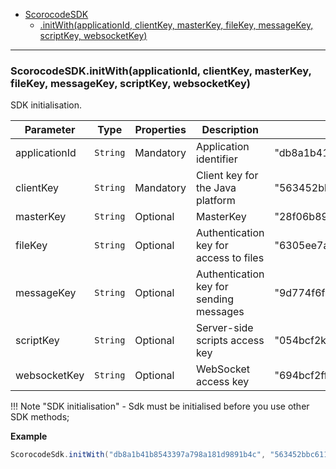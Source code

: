 <a name="ScorocodeSDK"></a>

* [ScorocodeSDK](#ScorocodeSDK)
    * [.initWith(applicationId, clientKey, masterKey, fileKey, messageKey, scriptKey, websocketKey)](#ScorocodeSDK+init)

----------------------------------------------------------------------------------------------
<a name="ScorocodeSDK+initWith"></a>

### ScorocodeSDK.initWith(applicationId, clientKey, masterKey, fileKey, messageKey, scriptKey, websocketKey)

SDK initialisation. 

| Parameter     | Type                | Properties | Description                                 | Value example                      |
|---------------|---------------------|------------|---------------------------------------------|------------------------------------|
| applicationId | <code>String</code> | Mandatory  | Application identifier                      | "db8a1b41b8543397a798a181d9891b4c" |
| clientKey      | <code>String</code>| Mandatory  | Client key for the Java platform            | "563452bbc611d8106d5da767365897de" |
| masterKey     | <code>String</code> | Optional   | MasterKey                                   | "28f06b89b62165c33de55265166d8781" |
| fileKey       | <code>String</code> | Optional   | Authentication key for access to files      | "6305ee7ac8023191a333d9267f1a07e8" |
| messageKey    | <code>String</code> | Optional   | Authentication key for sending messages     | "9d774f6fa704f192e6aef53933f44e4f" |
| scriptKey     | <code>String</code> | Optional   | Server-side scripts access key              | "054bcf2ktyj9369dab1c32343f1776ae" |
| websocketKey  | <code>String</code> | Optional   | WebSocket access key                        | "694bcf2ffd29369dab1c3d0e3f1776ae" |


!!! Note "SDK initialisation"
    - Sdk must be initialised before you use other SDK methods;

**Example**  

```Java
ScorocodeSdk.initWith("db8a1b41b8543397a798a181d9891b4c", "563452bbc611d8106d5da767365897de", "28f06b89b62165c33de55265166d8781", null, null, null, "694bcf2ffd29369dab1c3d0e3f1776ae");
```
